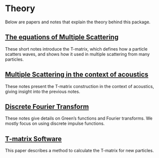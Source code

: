 # Theory

Below are papers and notes that explain the theory behind this package.

## [The equations of Multiple Scattering](multiplescattering.pdf)

These short notes introduce the T-matrix, which defines how a particle scatters waves, and shows how it used in multiple scattering from many particles.

## [Multiple Scattering in the context of acoustics](acoustics.pdf)

These notes present the T-matrix construction in the context of acoustics, giving insight into the previous notes. 

## [Discrete Fourier Transform](DiscreteFourier.pdf)

These notes give details on Green’s functions and Fourier transforms. We mostly
focus on using discrete impulse functions.

## [T-matrix Software](a9-ganesh.pdf)

This paper describes a method to calculate the T-matrix for new particles.
